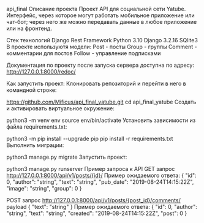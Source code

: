 api_final
Описание проекта
Проект API для социальной сети Yatube. Интерфейс, через которое могут работать мобильное приложение или чат-бот; через него же можно передавать данные в любое приложение или на фронтенд.

Стек технологий
Django Rest Framework
Python 3.10
Django 3.2.16
SQlite3
В проекте используютя модели:
Post - посты
Group - группы
Comment - комментарии для постов
Follow - управление подписками

Документация по проекту после запуска сервера доступна по адресу:
http://127.0.0.1:8000/redoc/

Как запустить проект:
Клонировать репозиторий и перейти в него в командной строке:

https://github.com/Mificus/api_final_yatube.git
cd api_final_yatube
Cоздать и активировать виртуальное окружение:

python3 -m venv env
source env/bin/activate
Установить зависимости из файла requirements.txt:

python3 -m pip install --upgrade pip
pip install -r requirements.txt
Выполнить миграции:

python3 manage.py migrate
Запустить проект:

python3 manage.py runserver
Пример запроса к API
GET запрос http://127.0.0.1:8000/api/v1/posts/{id}/
Пример ожидаемого ответа:
{ "id": 0, "author": "string", "text": "string", "pub_date": "2019-08-24T14:15:22Z", "image": "string", "group": 0 }

POST запрос http://127.0.0.1:8000/api/v1/posts/{post_id}/comments/
payload
{
"text": "string"
}
Пример ожидаемого ответа:
{ "id": 0, "author": "string", "text": "string", "created": "2019-08-24T14:15:22Z", "post": 0 }
